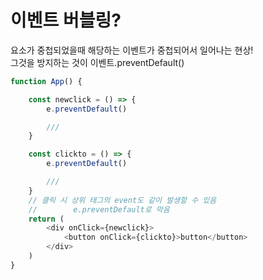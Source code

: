 # 이벤트 버블링? 


요소가 중첩되었을때 해당하는 이벤트가 중첩되어서 일어나는 현상!  
그것을 방지하는 것이 이벤트.preventDefault()

```js
function App() {

    const newclick = () => {
        e.preventDefault()

        ///
    }

    const clickto = () => {
        e.preventDefault()

        ///
    }
    // 클릭 시 상위 태그의 event도 같이 발생할 수 있음
    //        e.preventDefault로 막음
    return (
        <div onClick={newclick}>
            <button onClick={clickto}>button</button>
        </div>
    )
}

```